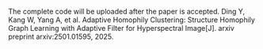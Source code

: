 The complete code will be uploaded after the paper is accepted. Ding Y, Kang W, Yang A, et al. Adaptive Homophily Clustering: Structure Homophily Graph Learning with Adaptive Filter for Hyperspectral Image[J]. arxiv preprint arxiv:2501.01595, 2025.
